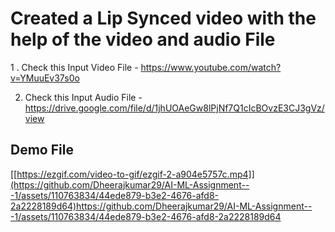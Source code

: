 
# Created a Lip Synced video with the help of the video and audio File

1 . Check this Input Video File - https://www.youtube.com/watch?v=YMuuEv37s0o

2. Check this Input Audio File  - https://drive.google.com/file/d/1jhUOAeGw8lPjNf7Q1cIcBOvzE3CJ3gVz/view




## Demo File ##



[[https://ezgif.com/video-to-gif/ezgif-2-a904e5757c.mp4]](https://github.com/Dheerajkumar29/AI-ML-Assignment---1/assets/110763834/44ede879-b3e2-4676-afd8-2a2228189d64)https://github.com/Dheerajkumar29/AI-ML-Assignment---1/assets/110763834/44ede879-b3e2-4676-afd8-2a2228189d64
